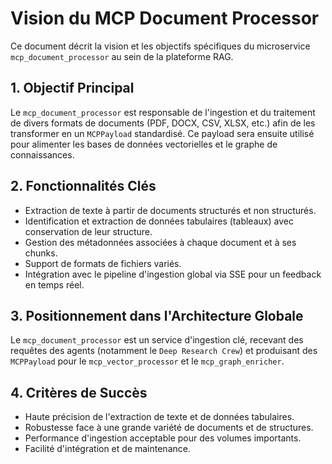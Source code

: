 # Vision du MCP Document Processor

Ce document décrit la vision et les objectifs spécifiques du microservice `mcp_document_processor` au sein de la plateforme RAG.

## 1. Objectif Principal

Le `mcp_document_processor` est responsable de l'ingestion et du traitement de divers formats de documents (PDF, DOCX, CSV, XLSX, etc.) afin de les transformer en un `MCPPayload` standardisé. Ce payload sera ensuite utilisé pour alimenter les bases de données vectorielles et le graphe de connaissances.

## 2. Fonctionnalités Clés

- Extraction de texte à partir de documents structurés et non structurés.
- Identification et extraction de données tabulaires (tableaux) avec conservation de leur structure.
- Gestion des métadonnées associées à chaque document et à ses chunks.
- Support de formats de fichiers variés.
- Intégration avec le pipeline d'ingestion global via SSE pour un feedback en temps réel.

## 3. Positionnement dans l'Architecture Globale

Le `mcp_document_processor` est un service d'ingestion clé, recevant des requêtes des agents (notamment le `Deep Research Crew`) et produisant des `MCPPayload` pour le `mcp_vector_processor` et le `mcp_graph_enricher`.

## 4. Critères de Succès

- Haute précision de l'extraction de texte et de données tabulaires.
- Robustesse face à une grande variété de documents et de structures.
- Performance d'ingestion acceptable pour des volumes importants.
- Facilité d'intégration et de maintenance.
